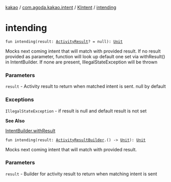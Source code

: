 [kakao](../../index.md) / [com.agoda.kakao.intent](../index.md) / [KIntent](index.md) / [intending](./intending.md)

# intending

`fun intending(result: `[`ActivityResult`](https://developer.android.com/reference/android/app/Instrumentation/ActivityResult.html)`? = null): `[`Unit`](https://kotlinlang.org/api/latest/jvm/stdlib/kotlin/-unit/index.html)

Mocks next coming intent that will match with provided result.
If no result provided as parameter, function will look up default one
set via withResult() in IntentBuilder. If none are present, IllegalStateException
will be thrown

### Parameters

`result` - Activity result to return when matched intent is sent. null by default

### Exceptions

`IllegalStateException` - if result is null and default result is not set

**See Also**

[IntentBuilder.withResult](../-intent-builder/with-result.md)

`fun intending(result: `[`ActivityResultBuilder`](../-activity-result-builder/index.md)`.() -> `[`Unit`](https://kotlinlang.org/api/latest/jvm/stdlib/kotlin/-unit/index.html)`): `[`Unit`](https://kotlinlang.org/api/latest/jvm/stdlib/kotlin/-unit/index.html)

Mocks next coming intent that will match with provided result.

### Parameters

`result` - Builder for activity result to return when matching intent is sent